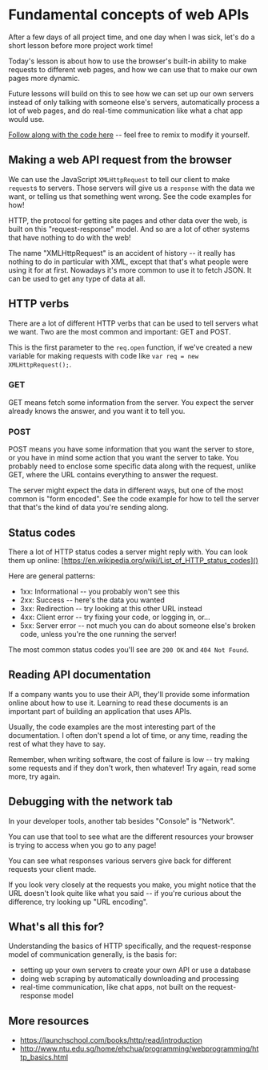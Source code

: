 # Fundamental concepts of web APIs
After a few days of all project time, and one day when I was sick, let's do a short lesson before more project work time!

Today's lesson is about how to use the browser's built-in ability to make requests to different web pages, and how we can use that to make our own pages more dynamic.

Future lessons will build on this to see how we can set up our own servers instead of only talking with someone else's servers, automatically process a lot of web pages, and do real-time communication like what a chat app would use.

[Follow along with the code here](https://glitch.com/edit/#!/gakko-apis?path=script.js:1:0) -- feel free to remix to modify it yourself.

## Making a web API request from the browser
We can use the JavaScript `XMLHttpRequest` to tell our client to make `request`s to servers.
Those servers will give us a `response` with the data we want, or telling us that something went wrong.
See the code examples for how!

HTTP, the protocol for getting site pages and other data over the web, is built on this "request-response" model. And so are a lot of other systems that have nothing to do with the web!

The name "XMLHttpRequest" is an accident of history -- it really has nothing to do in particular with XML, except that that's what people were using it for at first. Nowadays it's more common to use it to fetch JSON. It can be used to get any type of data at all.


## HTTP verbs
There are a lot of different HTTP verbs that can be used to tell servers what we want.
Two are the most common and important: GET and POST.

This is the first parameter to the `req.open` function, if we've created a new variable for making requests with code like `var req = new XMLHttpRequest();`.

### GET
GET means fetch some information from the server. You expect the server already knows the answer, and you want it to tell you.

### POST
POST means you have some information that you want the server to store, or you have in mind some action that you want the server to take.
You probably need to enclose some specific data along with the request, unlike GET, where the URL contains everything to answer the request.

The server might expect the data in different ways, but one of the most common is "form encoded". See the code example for how to tell the server that that's the kind of data you're sending along.


## Status codes
There a lot of HTTP status codes a server might reply with. You can look them up online: [https://en.wikipedia.org/wiki/List_of_HTTP_status_codes]()

Here are general patterns:
- 1xx: Informational -- you probably won't see this
- 2xx: Success -- here's the data you wanted
- 3xx: Redirection -- try looking at this other URL instead
- 4xx: Client error -- try fixing your code, or logging in, or...
- 5xx: Server error -- not much you can do about someone else's broken code, unless you're the one running the server!

The most common status codes you'll see are `200 OK` and `404 Not Found`.


## Reading API documentation
If a company wants you to use their API, they'll provide some information online about how to use it. Learning to read these documents is an important part of building an application that uses APIs.

Usually, the code examples are the most interesting part of the documentation. I often don't spend a lot of time, or any time, reading the rest of what they have to say.

Remember, when writing software, the cost of failure is low -- try making some requests and if they don't work, then whatever! Try again, read some more, try again.

## Debugging with the network tab
In your developer tools, another tab besides "Console" is "Network".

You can use that tool to see what are the different resources your browser is trying to access when you go to any page!

You can see what responses various servers give back for different requests your client made.

If you look very closely at the requests you make, you might notice that the URL doesn't look quite like what you said -- if you're curious about the difference, try looking up "URL encoding".

## What's all this for?
Understanding the basics of HTTP specifically, and the request-response model of communication generally, is the basis for:
- setting up your own servers to create your own API or use a database
- doing web scraping by automatically downloading and processing
- real-time communication, like chat apps, not built on the request-response model

## More resources
- https://launchschool.com/books/http/read/introduction
- http://www.ntu.edu.sg/home/ehchua/programming/webprogramming/http_basics.html
